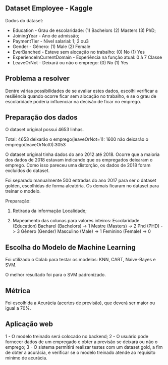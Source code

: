 ## Dataset Employee - Kaggle

Dados do dataset:
- Education - Grau de escolaridade:   (1) Bachelors  (2) Masters  (3) PhD;
- JoiningYear - Ano de admissão;
- PaymentTier - Nível salarial:  1; 2 ou3
- Gender - Gênero:     (1) Male   (2) Female
- EverBanched - Esteve sem alocação no trabalho: (0) No  (1) Yes
- ExperienceInCurrentDomain - Experiência na função atual:    0 à 7
Classe
- LeaveOrNot - Deixará ou não o emprego:   (0) No  (1) Yes



## Problema a resolver

Dentre várias possibilidades de se avaliar estes dados, escolhi verificar a resiliência quando ocorre ficar sem alocação no trabalho, e se o grau de escolaridade poderia influenciar na decisão de ficar no emprego.

## Preparação dos dados

O dataset original possui 4653 linhas.

Total: 4653
deixarão o emprego(leaveOrNot=1): 1600
não deixarão o emprego(leaveOrNot0):3053

O dataset original tinha dados do ano 2012 até 2018. Ocorre que a maioria dos dados de 2018 estavam indicando que os empregados deixaram o emprego. Como isso pareceu uma distorção, os dados de 2018 foram excluídos do dataset.

Foi separado manualmente 500 entradas do ano 2017 para ser o dataset golden, escolhidas de forma aleatória.
Os demais ficaram no dataset para treinar o modelo.

Preparação:

1) Retirada da informação Localidade;

2) Mapeamento das colunas para valores inteiros: 
    Escolaridade (Education)
        Bacharel (Bachelors) -> 1
        Mestre (Masters) -> 2
        Phd (PHD) -> 3 
    Gênero (Gender)
        Masculino (Male) -> 1
        Feminino (Female) -> 0
        
    

## Escolha do Modelo de Machine Learning

Foi utilizado o Colab para testar os modelos: KNN, CART, Naive-Bayes e SVM.

O melhor resultado foi para o SVM padronizado.

## Métrica
Foi escolhida a Acurácia (acertos de previsão), que deverá ser maior ou igual a 70%.

## Aplicação web
   1 - O modelo treinado será colocado no backend;
   2 - O usuário pode fornecer dados de um empregado e obter a previsão se deixará ou não o emprego;
   3 - O sistema permitirá realizar testes com um dataset gold, a fim de obter a acurácia, e verificar se o modelo treinado atende ao requisito mínimo de acurácia.
